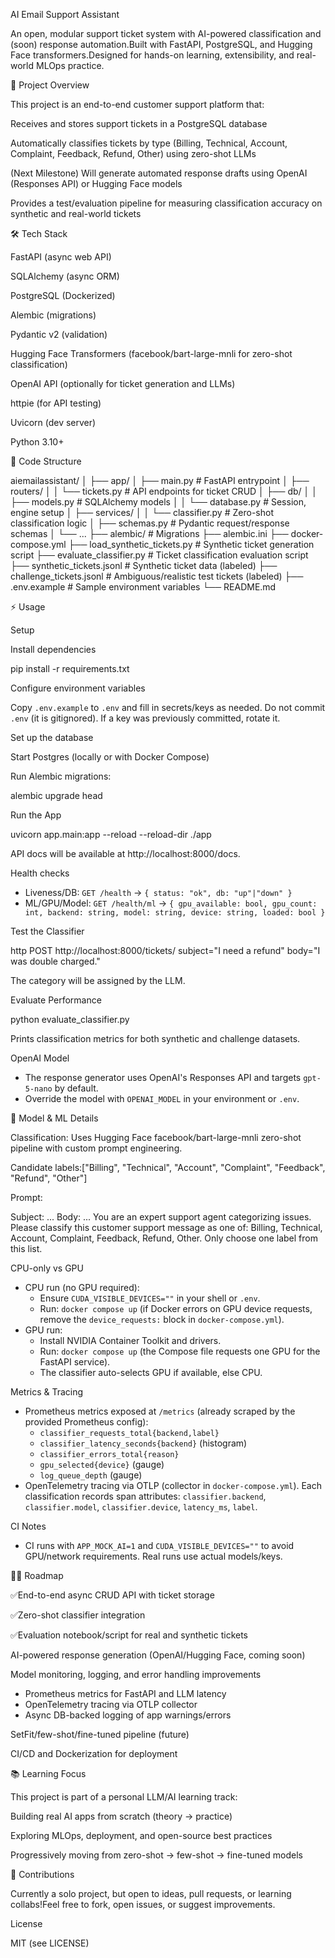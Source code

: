 AI Email Support Assistant

An open, modular support ticket system with AI-powered classification and (soon) response automation.Built with FastAPI, PostgreSQL, and Hugging Face transformers.Designed for hands-on learning, extensibility, and real-world MLOps practice.

🚀 Project Overview

This project is an end-to-end customer support platform that:

Receives and stores support tickets in a PostgreSQL database

Automatically classifies tickets by type (Billing, Technical, Account, Complaint, Feedback, Refund, Other) using zero-shot LLMs

(Next Milestone) Will generate automated response drafts using OpenAI (Responses API) or Hugging Face models

Provides a test/evaluation pipeline for measuring classification accuracy on synthetic and real-world tickets

🛠️ Tech Stack

FastAPI (async web API)

SQLAlchemy (async ORM)

PostgreSQL (Dockerized)

Alembic (migrations)

Pydantic v2 (validation)

Hugging Face Transformers (facebook/bart-large-mnli for zero-shot classification)

OpenAI API (optionally for ticket generation and LLMs)

httpie (for API testing)

Uvicorn (dev server)

Python 3.10+

📂 Code Structure

aiemailassistant/
│
├── app/
│   ├── main.py                # FastAPI entrypoint
│   ├── routers/
│   │   └── tickets.py         # API endpoints for ticket CRUD
│   ├── db/
│   │   ├── models.py          # SQLAlchemy models
│   │   └── database.py        # Session, engine setup
│   ├── services/
│   │   └── classifier.py      # Zero-shot classification logic
│   ├── schemas.py             # Pydantic request/response schemas
│   └── ...
├── alembic/                   # Migrations
├── alembic.ini
├── docker-compose.yml
├── load_synthetic_tickets.py  # Synthetic ticket generation script
├── evaluate_classifier.py     # Ticket classification evaluation script
├── synthetic_tickets.jsonl    # Synthetic ticket data (labeled)
├── challenge_tickets.jsonl    # Ambiguous/realistic test tickets (labeled)
├── .env.example               # Sample environment variables
└── README.md

⚡ Usage

Setup

Install dependencies

pip install -r requirements.txt

Configure environment variables

Copy `.env.example` to `.env` and fill in secrets/keys as needed. Do not commit `.env` (it is gitignored). If a key was previously committed, rotate it.

Set up the database

Start Postgres (locally or with Docker Compose)

Run Alembic migrations:

alembic upgrade head

Run the App

uvicorn app.main:app --reload --reload-dir ./app

API docs will be available at http://localhost:8000/docs.

Health checks

- Liveness/DB: `GET /health` → `{ status: "ok", db: "up"|"down" }`
- ML/GPU/Model: `GET /health/ml` → `{ gpu_available: bool, gpu_count: int, backend: string, model: string, device: string, loaded: bool }`

Test the Classifier

http POST http://localhost:8000/tickets/ subject="I need a refund" body="I was double charged."

The category will be assigned by the LLM.

Evaluate Performance

python evaluate_classifier.py

Prints classification metrics for both synthetic and challenge datasets.

OpenAI Model

- The response generator uses OpenAI's Responses API and targets `gpt-5-nano` by default.
- Override the model with `OPENAI_MODEL` in your environment or `.env`.

🔬 Model & ML Details

Classification: Uses Hugging Face facebook/bart-large-mnli zero-shot pipeline with custom prompt engineering.

Candidate labels:["Billing", "Technical", "Account", "Complaint", "Feedback", "Refund", "Other"]

Prompt:

Subject: ...
Body: ...
You are an expert support agent categorizing issues. Please classify this customer support message as one of: Billing, Technical, Account, Complaint, Feedback, Refund, Other. Only choose one label from this list.

CPU-only vs GPU

- CPU run (no GPU required):
  - Ensure `CUDA_VISIBLE_DEVICES=""` in your shell or `.env`.
  - Run: `docker compose up` (if Docker errors on GPU device requests, remove the `device_requests:` block in `docker-compose.yml`).
- GPU run:
  - Install NVIDIA Container Toolkit and drivers.
  - Run: `docker compose up` (the Compose file requests one GPU for the FastAPI service).
  - The classifier auto-selects GPU if available, else CPU.

Metrics & Tracing

- Prometheus metrics exposed at `/metrics` (already scraped by the provided Prometheus config):
  - `classifier_requests_total{backend,label}`
  - `classifier_latency_seconds{backend}` (histogram)
  - `classifier_errors_total{reason}`
  - `gpu_selected{device}` (gauge)
  - `log_queue_depth` (gauge)
- OpenTelemetry tracing via OTLP (collector in `docker-compose.yml`). Each classification records span attributes:
  `classifier.backend`, `classifier.model`, `classifier.device`, `latency_ms`, `label`.

CI Notes

- CI runs with `APP_MOCK_AI=1` and `CUDA_VISIBLE_DEVICES=""` to avoid GPU/network requirements. Real runs use actual models/keys.

🧑‍💻 Roadmap

 ✅End-to-end async CRUD API with ticket storage

 ✅Zero-shot classifier integration

 ✅Evaluation notebook/script for real and synthetic tickets

 AI-powered response generation (OpenAI/Hugging Face, coming soon)

 Model monitoring, logging, and error handling improvements
 - Prometheus metrics for FastAPI and LLM latency
 - OpenTelemetry tracing via OTLP collector
 - Async DB-backed logging of app warnings/errors

 SetFit/few-shot/fine-tuned pipeline (future)

 CI/CD and Dockerization for deployment

📚 Learning Focus

This project is part of a personal LLM/AI learning track:

Building real AI apps from scratch (theory → practice)

Exploring MLOps, deployment, and open-source best practices

Progressively moving from zero-shot → few-shot → fine-tuned models

🙌 Contributions

Currently a solo project, but open to ideas, pull requests, or learning collabs!Feel free to fork, open issues, or suggest improvements.

License

MIT (see LICENSE)

